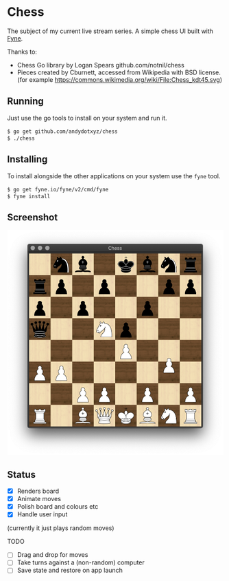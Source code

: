 # Chess

The subject of my current live stream series.
A simple chess UI built with [Fyne](https://fyne.io).

Thanks to:

* Chess Go library by Logan Spears github.com/notnil/chess
* Pieces created by Cburnett, accessed from Wikipedia with BSD license.
(for example https://commons.wikimedia.org/wiki/File:Chess_kdt45.svg)


## Running

Just use the go tools to install on your system and run it.

    $ go get github.com/andydotxyz/chess
    $ ./chess

## Installing

To install alongside the other applications on your system use the `fyne` tool.

    $ go get fyne.io/fyne/v2/cmd/fyne
    $ fyne install

## Screenshot

![](/img/screenshot.png)

## Status

- [x] Renders board
- [x] Animate moves
- [x] Polish board and colours etc
- [x] Handle user input

(currently it just plays random moves)

TODO

- [ ] Drag and drop for moves
- [ ] Take turns against a (non-random) computer
- [ ] Save state and restore on app launch
